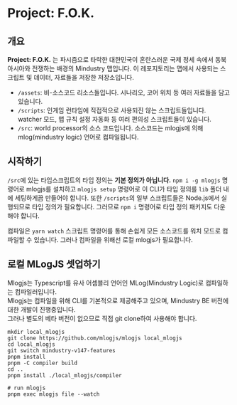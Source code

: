 # Project: F.O.K.

## 개요

**Project: F.O.K.** 는 파시즘으로 타락한 대한민국이 혼란스러운 국제 정세 속에서 동북아시아와 전쟁하는 배경의 Mindustry 맵입니다.
이 레포지토리는 맵에서 사용되는 스크립트 및 데이터, 자료들을 저장한 저장소입니다.

- `/assets`: 비-소스코드 리소스들입니다. 시나리오, 코어 위치 등 여러 자료들을 담고 있습니다.
- `/scripts`: 인게임 런타임에 직접적으로 사용되진 않는 스크립트들입니다. watcher 모드, 맵 규칙 설정 자동화 등 여러 편의성 스크립트들이 있습니다.
- `/src`: world processor의 소스 코드입니다. 소스코드는 mlogjs에 의해 mlog(mindustry logic) 언어로 컴파일됩니다.

## 시작하기

`/src`에 있는 타입스크립트의 타입 정의는 **기본 정의가 아닙니다.** `npm i -g mlogjs` 명령어로 mlogjs를 설치하고 `mlogjs setup` 명령어로 이 CLI가 타입 정의를 `lib` 폴더 내에 세팅하게끔 만들어야 합니다. 또한 `/scripts`의 일부 스크립트들은 Node.js에서 실행되므로 타입 정의가 필요합니다. 그러므로 `npm i` 명령어로 타입 정의 패키지도 다운해야 합니다.

컴파일은 `yarn watch` 스크립트 명령어를 통해 손쉽게 모든 소스코드를 워치 모드로 컴파일할 수 있습니다.
그러나 컴파일을 위해선 로컬 mlogjs가 필요합니다.

## 로컬 MLogJS 셋업하기

Mlogjs는 Typescript를 유사 어셈블리 언어인 MLog(Mindustry Logic)로 컴파일하는 컴파일러입니다.  
Mlogjs는 컴파일을 위해 CLI를 기본적으로 제공해주고 있으며, Mindustry BE 버전에 대한 개발이 진행중입니다.  
그러나 별도의 베타 버전이 없으므로 직접 git clone하여 사용해야 합니다.

```
mkdir local_mlogjs
git clone https://github.com/mlogjs/mlogjs local_mlogjs
cd local_mlogjs
git switch mindustry-v147-features
pnpm install
pnpm -C compiler build
cd ..
pnpm install ./local_mlogjs/compiler

# run mlogjs
pnpm exec mlogjs file --watch
```
